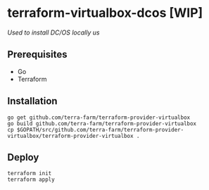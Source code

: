 # terraform-virtualbox-dcos [WIP]
_Used to install DC/OS locally us_

## Prerequisites
- Go
- Terraform

## Installation

```
go get github.com/terra-farm/terraform-provider-virtualbox
go build github.com/terra-farm/terraform-provider-virtualbox
cp $GOPATH/src/github.com/terra-farm/terraform-provider-virtualbox/terraform-provider-virtualbox .
```

## Deploy

```
terraform init
terraform apply
```
